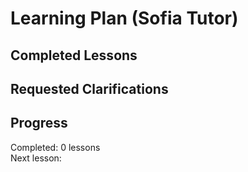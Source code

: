 # Learning Plan (Sofia Tutor)

## Completed Lessons


## Requested Clarifications


## Progress
Completed: 0 lessons  
Next lesson: 
